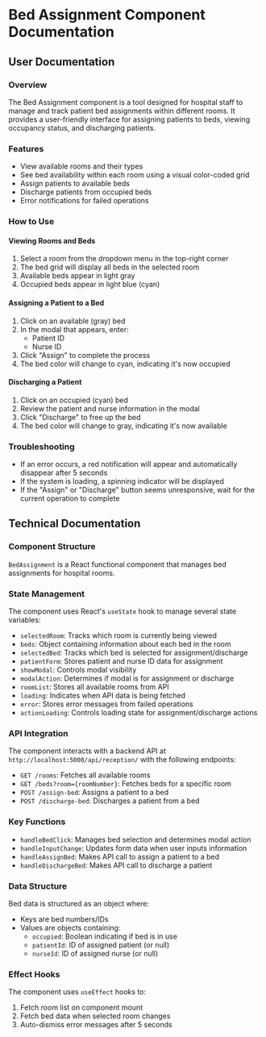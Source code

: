 # Bed Assignment Component Documentation

## User Documentation

### Overview
The Bed Assignment component is a tool designed for hospital staff to manage and track patient bed assignments within different rooms. It provides a user-friendly interface for assigning patients to beds, viewing occupancy status, and discharging patients.

### Features
- View available rooms and their types
- See bed availability within each room using a visual color-coded grid
- Assign patients to available beds
- Discharge patients from occupied beds
- Error notifications for failed operations

### How to Use

#### Viewing Rooms and Beds
1. Select a room from the dropdown menu in the top-right corner
2. The bed grid will display all beds in the selected room
3. Available beds appear in light gray
4. Occupied beds appear in light blue (cyan)

#### Assigning a Patient to a Bed
1. Click on an available (gray) bed
2. In the modal that appears, enter:
   - Patient ID
   - Nurse ID
3. Click "Assign" to complete the process
4. The bed color will change to cyan, indicating it's now occupied

#### Discharging a Patient
1. Click on an occupied (cyan) bed
2. Review the patient and nurse information in the modal
3. Click "Discharge" to free up the bed
4. The bed color will change to gray, indicating it's now available

### Troubleshooting
- If an error occurs, a red notification will appear and automatically disappear after 5 seconds
- If the system is loading, a spinning indicator will be displayed
- If the "Assign" or "Discharge" button seems unresponsive, wait for the current operation to complete

## Technical Documentation

### Component Structure
`BedAssignment` is a React functional component that manages bed assignments for hospital rooms.

### State Management
The component uses React's `useState` hook to manage several state variables:
- `selectedRoom`: Tracks which room is currently being viewed
- `beds`: Object containing information about each bed in the room
- `selectedBed`: Tracks which bed is selected for assignment/discharge
- `patientForm`: Stores patient and nurse ID data for assignment
- `showModal`: Controls modal visibility
- `modalAction`: Determines if modal is for assignment or discharge
- `roomList`: Stores all available rooms from API
- `loading`: Indicates when API data is being fetched
- `error`: Stores error messages from failed operations
- `actionLoading`: Controls loading state for assignment/discharge actions

### API Integration
The component interacts with a backend API at `http://localhost:5000/api/reception/` with the following endpoints:
- `GET /rooms`: Fetches all available rooms
- `GET /beds?room={roomNumber}`: Fetches beds for a specific room
- `POST /assign-bed`: Assigns a patient to a bed
- `POST /discharge-bed`: Discharges a patient from a bed

### Key Functions
- `handleBedClick`: Manages bed selection and determines modal action
- `handleInputChange`: Updates form data when user inputs information
- `handleAssignBed`: Makes API call to assign a patient to a bed
- `handleDischargeBed`: Makes API call to discharge a patient

### Data Structure
Bed data is structured as an object where:
- Keys are bed numbers/IDs
- Values are objects containing:
  - `occupied`: Boolean indicating if bed is in use
  - `patientId`: ID of assigned patient (or null)
  - `nurseId`: ID of assigned nurse (or null)

### Effect Hooks
The component uses `useEffect` hooks to:
1. Fetch room list on component mount
2. Fetch bed data when selected room changes
3. Auto-dismiss error messages after 5 seconds

